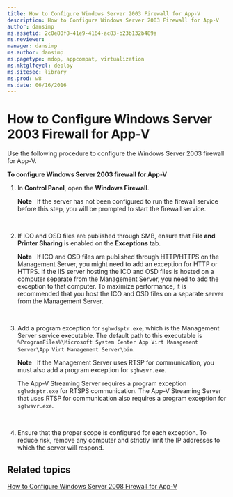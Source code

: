 ```yaml
---
title: How to Configure Windows Server 2003 Firewall for App-V
description: How to Configure Windows Server 2003 Firewall for App-V
author: dansimp
ms.assetid: 2c0e80f8-41e9-4164-ac83-b23b132b489a
ms.reviewer: 
manager: dansimp
ms.author: dansimp
ms.pagetype: mdop, appcompat, virtualization
ms.mktglfcycl: deploy
ms.sitesec: library
ms.prod: w8
ms.date: 06/16/2016
---
```



# How to Configure Windows Server 2003 Firewall for App-V


Use the following procedure to configure the Windows Server 2003 firewall for App-V.

**To configure Windows Server 2003 firewall for App-V**

1.  In **Control Panel**, open the **Windows Firewall**.

    **Note**  
    If the server has not been configured to run the firewall service before this step, you will be prompted to start the firewall service.

     

2.  If ICO and OSD files are published through SMB, ensure that **File and Printer Sharing** is enabled on the **Exceptions** tab.

    **Note**  
    If ICO and OSD files are published through HTTP/HTTPS on the Management Server, you might need to add an exception for HTTP or HTTPS. If the IIS server hosting the ICO and OSD files is hosted on a computer separate from the Management Server, you need to add the exception to that computer. To maximize performance, it is recommended that you host the ICO and OSD files on a separate server from the Management Server.

     

3.  Add a program exception for `sghwdsptr.exe`, which is the Management Server service executable. The default path to this executable is `%ProgramFiles%\Microsoft System Center App Virt Management Server\App Virt Management Server\bin`.

    **Note**  
    If the Management Server uses RTSP for communication, you must also add a program exception for `sghwsvr.exe`.

    The App-V Streaming Server requires a program exception `sglwdsptr.exe` for RTSPS communication. The App-V Streaming Server that uses RTSP for communication also requires a program exception for `sglwsvr.exe`.

     

4.  Ensure that the proper scope is configured for each exception. To reduce risk, remove any computer and strictly limit the IP addresses to which the server will respond.

## Related topics


[How to Configure Windows Server 2008 Firewall for App-V](how-to-configure-windows-server-2008-firewall-for-app-v.md)

 

 





